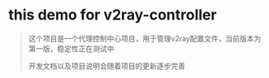 # this demo for v2ray-controller
> 这个项目是一个代理控制中心项目，用于管理v2ray配置文件，当前版本为第一版，稳定性正在测试中
> 
> 开发文档以及项目说明会随着项目的更新逐步完善